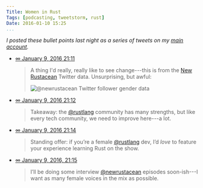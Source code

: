 ```yaml
---
Title: Women in Rust
Tags: [podcasting, tweetstorm, rust]
Date: 2016-01-10 15:25
...
```


<i class=editorial>I posted these bullet points last night as a series of tweets
on my [main account].</i>

[main account]: https://www.twitter.com/chriskrycho

  - [∞ January 9, 2016 21:11][1]

    > A thing I'd really, really like to see change---this is from the [New
    > Rustacean] Twitter data. Unsurprising, but awful:
    >
    > ![[\@newrustacean] Twitter follower gender data](//cdn.chriskrycho.com/images/new-rustacean-followers.png)

  - [∞ January 9, 2016 21:12][2]

    > Takeaway: the [\@rustlang] community has many strengths, but like every
    > tech community, we need to improve here---a lot.

  - [∞ January 9, 2016 21:14][3]

    > Standing offer: if you’re a female [\@rustlang] dev, I’d *love* to feature
    > your experience learning Rust on the show.

  - [∞ January 9, 2016, 21:15][4]

    > I’ll be doing some interview [\@newrustacean] episodes soon-ish---I want
    > as many female voices in the mix as possible.


[1]: https://twitter.com/chriskrycho/status/686007510147309568
[2]: https://twitter.com/chriskrycho/status/686007729371148289
[3]: https://twitter.com/chriskrycho/status/686008145752272896
[4]: https://twitter.com/chriskrycho/status/686008527937245185

[New Rustacean]: http://www.newrustacean.com/
[\@newrustacean]: https://www.twitter.com/newrustacean
[\@rustlang]: https://www.twitter.com/rustlang
